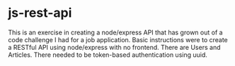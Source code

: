 # js-rest-api

This is an exercise in creating a node/express API that has grown out of a code challenge I had for a job application. 
Basic instructions were to create a RESTful API using node/express with no frontend.
There are Users and Articles. 
There needed to be token-based authentication using uuid.
